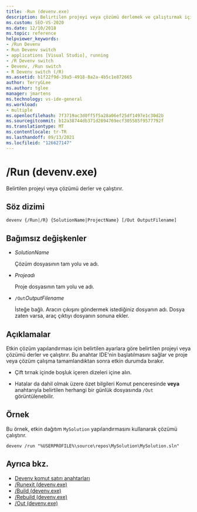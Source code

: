 ```yaml
---
title: -Run (devenv.exe)
description: Belirtilen projeyi veya çözümü derlemek ve çalıştırmak için Devenv çalıştır komut satırı anahtarını kullanmayı öğrenin.
ms.custom: SEO-VS-2020
ms.date: 12/10/2018
ms.topic: reference
helpviewer_keywords:
- /Run Devenv
- Run Devenv switch
- applications [Visual Studio], running
- /R Devenv switch
- Devenv, /Run switch
- R Devenv switch (/R)
ms.assetid: b1f22f9d-39a5-4918-8a2a-4b5c1e872665
author: TerryGLee
ms.author: tglee
manager: jmartens
ms.technology: vs-ide-general
ms.workload:
- multiple
ms.openlocfilehash: 7f3719ac3d0ff5f5a28a06ef25df1497e1c30d2b
ms.sourcegitcommit: b12a38744db371d2894769ecf305585f9577792f
ms.translationtype: MT
ms.contentlocale: tr-TR
ms.lasthandoff: 09/13/2021
ms.locfileid: "126627147"
---
```

# <a name="run-devenvexe"></a>/Run (devenv.exe)

Belirtilen projeyi veya çözümü derler ve çalıştırır.

## <a name="syntax"></a>Söz dizimi

```shell
devenv {/Run|/R} {SolutionName|ProjectName} [/Out OutputFilename]
```

## <a name="arguments"></a>Bağımsız değişkenler

- *SolutionName*

  Çözüm dosyasının tam yolu ve adı.

- *Projeadı*

  Proje dosyasının tam yolu ve adı.

- `/Out`*OutputFilename*

  İsteğe bağlı. Aracın çıkışını göndermek istediğiniz dosyanın adı. Dosya zaten varsa, araç çıktıyı dosyanın sonuna ekler.

## <a name="remarks"></a>Açıklamalar

Etkin çözüm yapılandırması için belirtilen ayarlara göre belirtilen projeyi veya çözümü derler ve çalıştırır. Bu anahtar IDE'nin başlatılmasını sağlar ve proje veya çözüm çalışma tamamlandıktan sonra etkin durumda bırakır.

- Çift tırnak içinde boşluk içeren dizeleri içine alın.

- Hatalar da dahil olmak üzere özet bilgileri Komut penceresinde **veya** anahtarıyla belirtilen herhangi bir günlük dosyasında `/Out` görüntülenebilir.

## <a name="example"></a>Örnek

Bu örnek, etkin dağıtım `MySolution` yapılandırmasını kullanarak çözümü çalıştırır.

```shell
devenv /run "%USERPROFILE%\source\repos\MySolution\MySolution.sln"
```

## <a name="see-also"></a>Ayrıca bkz.

- [Devenv komut satırı anahtarları](../../ide/reference/devenv-command-line-switches.md)
- [/Runexit (devenv.exe)](../../ide/reference/runexit-devenv-exe.md)
- [/Build (devenv.exe)](../../ide/reference/build-devenv-exe.md)
- [/Rebuild (devenv.exe)](../../ide/reference/rebuild-devenv-exe.md)
- [/Out (devenv.exe)](../../ide/reference/out-devenv-exe.md)
